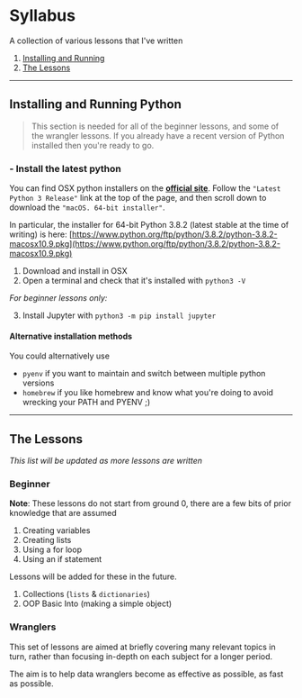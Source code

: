 # Syllabus

A collection of various lessons that I've written

1. [Installing and Running](#installing-and-running)
2. [The Lessons](#the-lessons)

___

## Installing and Running Python

> This section is needed for all of the beginner lessons, and some of the wrangler lessons.
> If you already have a recent version of Python installed then you're ready to go.

### - Install the latest python

You can find OSX python installers on the [**official site**](https://www.python.org/downloads/mac-osx/).
Follow the `"Latest Python 3 Release"` link at the top of the page, and then scroll down to download the
`"macOS. 64-bit installer"`.

In particular, the installer for 64-bit Python 3.8.2 (latest stable at the time of writing) is here:
[https://www.python.org/ftp/python/3.8.2/python-3.8.2-macosx10.9.pkg](https://www.python.org/ftp/python/3.8.2/python-3.8.2-macosx10.9.pkg)

1. Download and install in OSX
2. Open a terminal and check that it's installed with `python3 -V`

_For beginner lessons only:_

3. Install Jupyter with `python3 -m pip install jupyter`


#### Alternative installation methods

You could alternatively use

- `pyenv` if you want to maintain and switch between multiple python versions
- `homebrew` if you like homebrew and know what you're doing to avoid wrecking
    your PATH and PYENV ;)

___

## The Lessons

_This list will be updated as more lessons are written_

### Beginner

**Note**: These lessons do not start from ground 0, there are a few bits of prior knowledge that are assumed

1. Creating variables
2. Creating lists
3. Using a for loop
4. Using an if statement

Lessons will be added for these in the future.

1. Collections (`lists` & `dictionaries`)
2. OOP Basic Into (making a simple object)

### Wranglers

This set of lessons are aimed at briefly covering many relevant topics in turn, rather than focusing in-depth on each subject for a longer period.

The aim is to help data wranglers become as effective as possible, as fast as possible.
